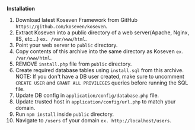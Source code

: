 **Installation**
1) Download latest Koseven Framework from GitHub `https://github.com/koseven/koseven`.
2) Extract Koseven into a public directory of a web server(Apache, Nginx, IIS, etc...) `ex. /var/www/html`.
3) Point your web server to `public` directory.
4) Copy contents of this archive into the same directory as Koseven `ex. /var/www/html`.
5) REMOVE `install.php` file from `public` directory.
6) Create required database tables using `install.sql` from this archive.
    NOTE: If you don't have a DB user created, make sure to uncomment
    `CREATE USER` and `GRANT ALL PRIVILEGES` queries before running the SQL file.
7) Update DB config in `application/config/database.php` file.
8) Update trusted host in `application/config/url.php` to match your domain.
9) Run `npm install` inside `public` directory.
10) Navigate to `/users` of your domain `ex. http://localhost/users`.